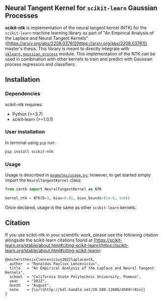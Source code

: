 ## Neural Tangent Kernel for `scikit-learn` Gaussian Processes

**scikit-ntk** is implementation of the neural tangent kernel (NTK) for the `scikit-learn` machine learning library as part of "An Empirical Analysis of the Laplace and Neural Tangent Kernels" ([https://arxiv.org/abs/2208.03761](https://arxiv.org/abs/2208.03761)) master's thesis.  This library is meant to directly integrate with [`sklearn.gaussian_process`](https://scikit-learn.org/stable/modules/classes.html#module-sklearn.gaussian_process) module.  This implementation of the NTK can be used in combination with other kernels to train and predict with Gaussian process regressors and classifiers. 

## Installation

### Dependencies

scikit-ntk requires:
* Python (>=3.7)
* scikit-learn (>=1.0.1)


### User installation
In terminal using `pip` run:

```bash
pip install scikit-ntk
```

### Usage
Usage is described in [`examples/usage.py`](https://github.com/392781/scikit-ntk/blob/master/example/usage.py); however, to get started simply import the `NeuralTangentKernel` class:

```py
from skntk import NeuralTangentKernel as NTK

kernel_ntk = NTK(D=3, bias=0.01, bias_bounds=(1e-6, 1e6))
```
Once declared, usage is the same as other `scikit-learn` kernels.

## Citation

If you use scikit-ntk in your scientific work, please use the following citation alongside the scikit-learn citations found at [https://scikit-learn.org/stable/about.html#citing-scikit-learn](https://scikit-learn.org/stable/about.html#citing-scikit-learn):

```
@mastersthesis{lencevicius2022laplacentk,
  author  = "Ronaldas Paulius Lencevicius",
  title   = "An Empirical Analysis of the Laplace and Neural Tangent Kernels",
  school  = "California State Polytechnic University, Pomona",
  year    = "2022",
  month   = "August",
  note    = {\url{http://hdl.handle.net/20.500.12680/d504rr81v}}
}
```
